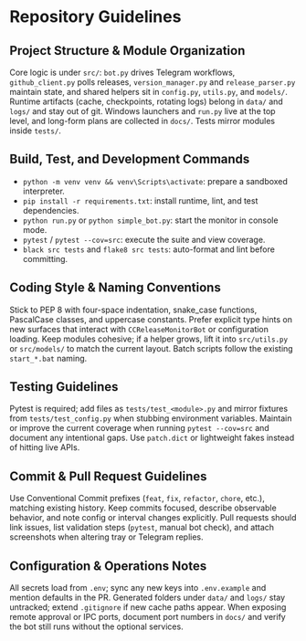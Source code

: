 # Repository Guidelines

## Project Structure & Module Organization
Core logic is under `src/`: `bot.py` drives Telegram workflows, `github_client.py` polls releases, `version_manager.py` and `release_parser.py` maintain state, and shared helpers sit in `config.py`, `utils.py`, and `models/`. Runtime artifacts (cache, checkpoints, rotating logs) belong in `data/` and `logs/` and stay out of git. Windows launchers and `run.py` live at the top level, and long-form plans are collected in `docs/`. Tests mirror modules inside `tests/`.

## Build, Test, and Development Commands
- `python -m venv venv && venv\Scripts\activate`: prepare a sandboxed interpreter.
- `pip install -r requirements.txt`: install runtime, lint, and test dependencies.
- `python run.py` or `python simple_bot.py`: start the monitor in console mode.
- `pytest` / `pytest --cov=src`: execute the suite and view coverage.
- `black src tests` and `flake8 src tests`: auto-format and lint before committing.

## Coding Style & Naming Conventions
Stick to PEP 8 with four-space indentation, snake_case functions, PascalCase classes, and uppercase constants. Prefer explicit type hints on new surfaces that interact with `CCReleaseMonitorBot` or configuration loading. Keep modules cohesive; if a helper grows, lift it into `src/utils.py` or `src/models/` to match the current layout. Batch scripts follow the existing `start_*.bat` naming.

## Testing Guidelines
Pytest is required; add files as `tests/test_<module>.py` and mirror fixtures from `tests/test_config.py` when stubbing environment variables. Maintain or improve the current coverage when running `pytest --cov=src` and document any intentional gaps. Use `patch.dict` or lightweight fakes instead of hitting live APIs.

## Commit & Pull Request Guidelines
Use Conventional Commit prefixes (`feat`, `fix`, `refactor`, `chore`, etc.), matching existing history. Keep commits focused, describe observable behavior, and note config or interval changes explicitly. Pull requests should link issues, list validation steps (`pytest`, manual bot check), and attach screenshots when altering tray or Telegram replies.

## Configuration & Operations Notes
All secrets load from `.env`; sync any new keys into `.env.example` and mention defaults in the PR. Generated folders under `data/` and `logs/` stay untracked; extend `.gitignore` if new cache paths appear. When exposing remote approval or IPC ports, document port numbers in `docs/` and verify the bot still runs without the optional services.